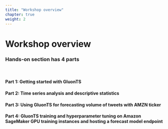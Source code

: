 ```yaml
---
title: "Workshop overview"
chapter: true
weight: 2
---
```


# Workshop overview

### Hands-on section has 4 parts
<br>

#### **Part 1:** Getting started with GluonTS
#### **Part 2:** Time series analysis and descriptive statistics
#### **Part 3:** Using GluonTS for forecasting volume of tweets with AMZN ticker
#### **Part 4:** GluonTS training and hyperparameter tuning on Amazon SageMaker GPU training instances and hosting a forecast model endpoint
